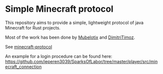 # Simple Minecraft protocol
This repository aims to provide a simple, lightweight protocol of java Minecraft for Rust projects.

Most of the work has been done by [Mubelotix](https://github.com/Mubelotix) and [DimitriTimoz](https://github.com/DimitriTimoz).

See [minecraft-protocol](https://github.com/ieperen3039/minecraft-protocol/blob/main/minecraft-protocol)

An example for a login procedure can be found here:
https://github.com/ieperen3039/SparksOfLabor/tree/master/player/src/minecraft_connection